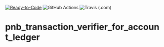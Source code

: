 [![Ready-to-Code](https://img.shields.io/badge/Gitpod-Ready--to--Code-blue?logo=gitpod)](https://gitpod.io/#https://github.com/Baneeishaque/pnb_transaction_verifier_for_account_ledger)
![GitHub Actions](https://github.com/Baneeishaque/pnb_transaction_verifier_for_account_ledger/workflows/Dart%20CI/badge.svg)
![Travis (.com)](https://img.shields.io/travis/com/Baneeishaque/pnb_transaction_verifier_for_account_ledger?logo=travis)
# pnb_transaction_verifier_for_account_ledger
 
